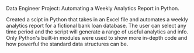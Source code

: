 Data Engineer Project:  Automating a Weekly Analytics Report in Python.  

Created a scipt in Python that takes in an Excel file and automates a weekly analytics report for a fictional bank loan database.  The user can select any time period and the script will generate a range of useful analytics and info.  Only Python's built-in modules were used to show more in-depth code and how powerful the standard data structures can be.  



